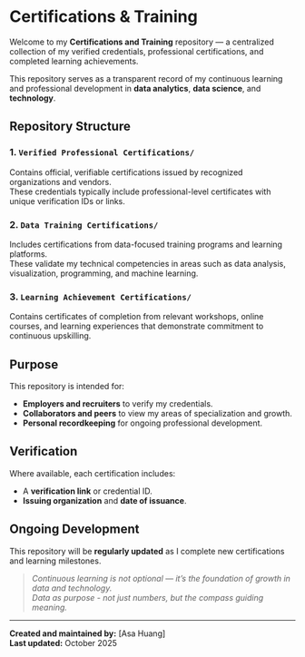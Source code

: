 # Certifications & Training

Welcome to my **Certifications and Training** repository — a centralized collection of my verified credentials, professional certifications, and completed learning achievements.  

This repository serves as a transparent record of my continuous learning and professional development in **data analytics**, **data science**, and **technology**.


## Repository Structure

### 1. `Verified Professional Certifications/`
Contains official, verifiable certifications issued by recognized organizations and vendors.  
These credentials typically include professional-level certificates with unique verification IDs or links.

### 2. `Data Training Certifications/`
Includes certifications from data-focused training programs and learning platforms.  
These validate my technical competencies in areas such as data analysis, visualization, programming, and machine learning.

### 3. `Learning Achievement Certifications/`
Contains certificates of completion from relevant workshops, online courses, and learning experiences that demonstrate commitment to continuous upskilling.


## Purpose
This repository is intended for:
- **Employers and recruiters** to verify my credentials.
- **Collaborators and peers** to view my areas of specialization and growth.
- **Personal recordkeeping** for ongoing professional development.

## Verification
Where available, each certification includes:
- A **verification link** or credential ID.
- **Issuing organization** and **date of issuance**.

## Ongoing Development
This repository will be **regularly updated** as I complete new certifications and learning milestones.  

> _Continuous learning is not optional — it’s the foundation of growth in data and technology._ <br>
> _Data as purpose - not just numbers, but the compass guiding meaning._

---

**Created and maintained by:** [Asa Huang]  
**Last updated:** October 2025
